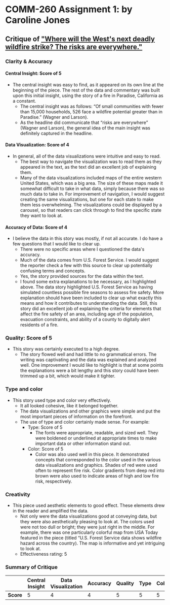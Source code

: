 # COMM-260 Assignment 1: by Caroline Jones

## Critique of ["Where will the West's next deadly wildfire strike? The risks are everywhere."](https://www.azcentral.com/in-depth/news/local/arizona-wildfires/2019/07/22/wildfire-risks-more-than-500-spots-have-greater-hazard-than-paradise/1434502001/) 

### Clarity & Accuracy

#### Central Insight: Score of 5

*  The central insight was easy to find, as it appeared on its own line at the beginning of the piece. The rest of the data and commentary was built upon this initial insight, using the story of a fire in Paradise, California as a constant.
    *  The central insight was as follows: “Of small communities with fewer than 15,000 households, 526 face a wildfire potential greater than in Paradise.” (Wagner and Larson).
    * As the headline did communicate that “risks are everywhere” (Wagner and Larson), the general idea of the main insight was definitely captured in the headline.

#### Data Visualization: Score of 4

* In general, all of the data visualizations were intuitive and easy to read.
   * The best way to navigate the visualization was to read them as they appeared in the text, as the text did an excellent job of explaining them.
   * Many of the data visualizations included maps of the entire western United States, which was a big area. The size of these maps made it somewhat difficult to take in what data, simply because there was so much data to take in. For improvement of navigation, I would suggest creating the same visualizations, but one for each state to make them less overwhelming. The visualizations could be displayed by a carousel, so that readers can click through to find the specific state they want to look at.

#### Accuracy of Data: Score of 4
* I believe the data in this story was mostly, if not all accurate. I do have a few questions that I would like to clear up.
   * There were no specific areas where I questioned the data's accuracy.
   * Much of the data comes from U.S. Forest Service. I would suggest the reporter check a few with this source to clear up potentially confusing terms and concepts.
   * Yes, the story provided sources for the data within the text.
   * I found some extra explanations to be necessary, as I highlighted above. The data story highlighted U.S. Forest Service as having simulated countless possible fire seasons to assess fire safety. More explanation should have been included to clear up what exactly this means and how it contributes to understanding the data. Still, this story did an excellent job of explaining the criteria for elements that affect the fire safety of an area, including age of the population, evacuation constraints, and ability of a county to digitally alert residents of a fire.
 
### Quality: Score of 5

* This story was certainly executed to a high degree.
   * The story flowed well and had little to no grammatical errors. The writing was captivating and the data was explained and analyzed well. One improvement I would like to highlight is that at some points the explanations were a bit lengthy and this story could have been trimmed up a bit, which would make it tighter. 

### Type and color

* This story used type and color very effectively.
   * It all looked cohesive, like it belonged together.
   * The data visualizations and other graphics were simple and put the most important pieces of information on the forefront.
   * The use of type and color certainly made sense. For example:
      * Type: Score of 5
         * The fonts were appropriate, readable, and sized well. They were boldened or underlined at appropriate times to make important data or other information stand out.
      * Color: Score of 5
         * Color was also used well in this piece. It demonstrated concepts that corresponded to the color used in the various data visualizations and graphics. Shades of red were used often to represent fire risk. Color gradients from deep red into brown were also used to indicate areas of high and low fire risk, respectively. 

### Creativity
* This piece used aesthetic elements to good effect. These elements drew in the reader and amplified the data.
   * Not only were the data visualizations good at conveying data, but they were also aesthetically pleasing to look at. The colors used were not too dull or bright; they were just right in the middle. For example, there was one particularly colorful map from USA Today featured in the piece (titled “U.S. Forest Service data shows wildfire hazard across the country). The map is informative and yet intriguing to look at.
   * Effectiveness rating: 5
   
### Summary of Critique

|              |Central Insight |Data Visualization |Accuracy |Quality |Type |Color |Creativity |
|--------------|----------------|-------------------|---------|--------|-----|------|-----------|
|  **Score**   |        5       |             4     |    4    |   5    |  5  |  5   |     5     |






